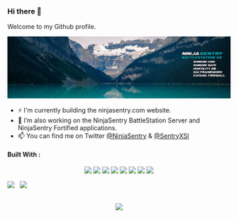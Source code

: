 ### Hi there 👋

Welcome to my Github profile.

![NinjaSentry BattleStation](img/ninjasentry-background-battlestation-xs.jpg)

- ⚡ I'm currently building the ninjasentry.com website.
- 🔭 I’m also working on the NinjaSentry BattleStation Server and NinjaSentry Fortified applications.
- 📫 You can find me on Twitter [@NinjaSentry](https://twitter.com/NinjaSentry) & [@SentryXSI](https://twitter.com/SentryXSI)


#### Built With :

<p align="center">
<img src="https://cdn.jsdelivr.net/gh/devicons/devicon/icons/php/php-plain.svg" height="75" />
<img src="https://cdn.jsdelivr.net/gh/devicons/devicon/icons/phpstorm/phpstorm-plain-wordmark.svg" height="75" />
<img src="https://cdn.jsdelivr.net/gh/devicons/devicon/icons/javascript/javascript-original.svg" height="75" />
<img src="https://cdn.jsdelivr.net/gh/devicons/devicon/icons/html5/html5-original.svg" height="75" />
<img src="https://cdn.jsdelivr.net/gh/devicons/devicon/icons/css3/css3-original.svg" height="75" />
<img src="https://cdn.jsdelivr.net/gh/devicons/devicon/icons/fedora/fedora-original.svg" height="75" />
<img src="https://cdn.jsdelivr.net/gh/devicons/devicon/icons/git/git-original.svg" height="75" />
<img src="https://cdn.jsdelivr.net/gh/devicons/devicon/icons/firefox/firefox-plain.svg" height="75" />
</p>

<div class="container">

<img style="height: auto; width: 55%;" class="img" src="https://github-readme-stats.vercel.app/api?username=michaelsentry&show_icons=true&theme=github_dark&include_all_commits=true&count_private=true&show_icons=true&line_height=20&hide_border=true" />
&nbsp;
<img style="height: auto; width: 40%;" class="img" src="https://github-readme-stats.vercel.app/api/top-langs/?username=michaelsentry&theme=github_dark&layout=compact&langs_count=4&hide_border=true" /></div>

</div>

<p align="center">
<br />
<img src="https://github-readme-streak-stats.herokuapp.com/?user=michaelsentry&theme=github-dark-blue"/>
</p>

<!--
**MichaelSentry/michaelsentry** is a ✨ _special_ ✨ repository because its `README.md` (this file) appears on your GitHub profile.

Here are some ideas to get you started:

- 🔭 I’m currently working on ...
- 🌱 I’m currently learning ...
- 👯 I’m looking to collaborate on ...
- 🤔 I’m looking for help with ...
- 💬 Ask me about ...
- 📫 How to reach me: ...
- 😄 Pronouns: ...
- ⚡ Fun fact: ...
-->
